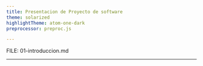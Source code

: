 ```yaml
---
title: Presentacion de Proyecto de software
theme: solarized
highlightTheme: atom-one-dark
preprocessor: preproc.js

---
```


FILE: 01-introduccion.md

---
